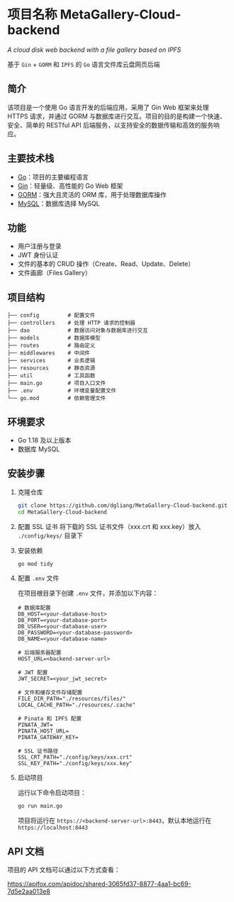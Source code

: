 # 项目名称 MetaGallery-Cloud-backend

_A cloud disk web backend with a file gallery based on IPFS_

基于 `Gin` + `GORM` 和 `IPFS` 的 `Go` 语言文件库云盘网页后端

## 简介

该项目是一个使用 Go 语言开发的后端应用，采用了 Gin Web 框架来处理 HTTPS 请求，并通过 GORM 与数据库进行交互。项目的目的是构建一个快速、安全、简单的 RESTful API 后端服务，以支持安全的数据传输和高效的服务响应。

## 主要技术栈

- [Go](https://golang.org/)：项目的主要编程语言
- [Gin](https://gin-gonic.com/)：轻量级、高性能的 Go Web 框架
- [GORM](https://gorm.io/)：强大且灵活的 ORM 库，用于处理数据库操作
- [MySQL](https://www.mysql.com/cn/)：数据库选择 MySQL

## 功能

- 用户注册与登录
- JWT 身份认证
- 文件的基本的 CRUD 操作（Create、Read、Update、Delete）
- 文件画廊（Files Gallery）

## 项目结构

```
├── config         # 配置文件
├── controllers    # 处理 HTTP 请求的控制器
├── dao            # 数据访问对象与数据库进行交互
├── models         # 数据库模型
├── routes         # 路由定义
├── middlewares    # 中间件
├── services       # 业务逻辑
├── resources      # 静态资源
├── util           # 工具函数
├── main.go        # 项目入口文件
├── .env           # 环境变量配置文件
└── go.mod         # 依赖管理文件
```

## 环境要求

- Go 1.18 及以上版本
- 数据库 MySQL

## 安装步骤

1. 克隆仓库

   ```bash
   git clone https://github.com/dgliang/MetaGallery-Cloud-backend.git
   cd MetaGallery-Cloud-backend
   ```

2. 配置 SSL 证书
   将下载的 SSL 证书文件（xxx.crt 和 xxx.key）放入 `./config/keys/` 目录下

3. 安装依赖

   ```bash
   go mod tidy
   ```

4. 配置 `.env` 文件

   在项目根目录下创建 `.env` 文件，并添加以下内容：

   ```env
   # 数据库配置
   DB_HOST=<your-database-host>
   DB_PORT=<your-database-port>
   DB_USER=<your-database-user>
   DB_PASSWORD=<your-database-password>
   DB_NAME=<your-database-name>

   # 后端服务器配置
   HOST_URL=<backend-server-url>

   # JWT 配置
   JWT_SECRET=<your_jwt_secret>

   # 文件和缓存文件存储配置
   FILE_DIR_PATH="./resources/files/"
   LOCAL_CACHE_PATH="./resources/.cache"

   # Pinata 和 IPFS 配置
   PINATA_JWT=
   PINATA_HOST_URL=
   PINATA_GATEWAY_KEY=

   # SSL 证书路径
   SSL_CRT_PATH="./config/keys/xxx.crt"
   SSL_KEY_PATH="./config/keys/xxx.key"

   ```

4. 启动项目

   运行以下命令启动项目：

   ```bash
   go run main.go
   ```

   项目将运行在 `https://<backend-server-url>:8443`，默认本地运行在 `https://localhost:8443`

## API 文档

项目的 API 文档可以通过以下方式查看：

https://apifox.com/apidoc/shared-3065fd37-8877-4aa1-bc69-7d5e2aa013e8
